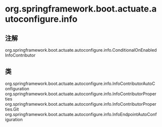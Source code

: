 # org.springframework.boot.actuate.autoconfigure.info

## 注解

org.springframework.boot.actuate.autoconfigure.info.ConditionalOnEnabledInfoContributor

## 类

org.springframework.boot.actuate.autoconfigure.info.InfoContributorAutoConfiguration
org.springframework.boot.actuate.autoconfigure.info.InfoContributorProperties
org.springframework.boot.actuate.autoconfigure.info.InfoContributorProperties.Git
org.springframework.boot.actuate.autoconfigure.info.InfoEndpointAutoConfiguration





